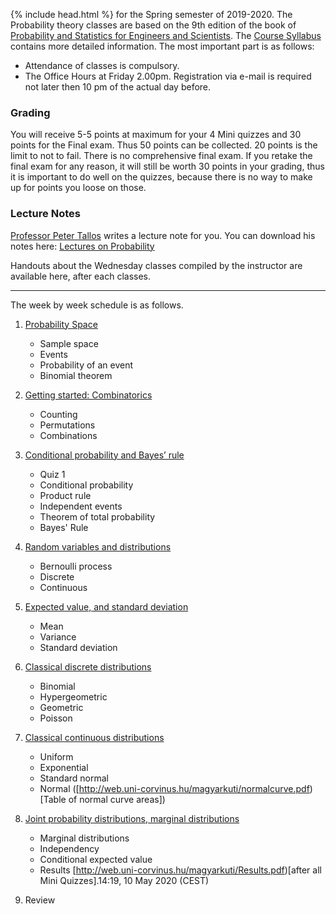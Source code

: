 {% include head.html %}
for the Spring semester of 2019-2020.
The Probability theory classes are based on the 9th edition of the book of 
[Probability and Statistics for Engineers and Scientists](https://www.pearson.com/us/higher-education/product/Walpole-Probability-and-Statistics-for-Engineers-and-Scientists-9th-Edition/9780321629111.html).
The [Course Syllabus](http://web.uni-corvinus.hu/~tallos/E_Matek_2.htm) contains more detailed information.
The most important part is as follows:
- Attendance of classes is compulsory. 
- The Office Hours at Friday 2.00pm. Registration via e-mail is required not later then 10 pm of the actual day before.

### Grading 
You will receive 5-5 points at maximum for your 4 Mini quizzes and 30 points for the Final exam. 
Thus 50 points can be collected. 
20 points is the limit to not to fail.
There is no comprehensive final exam. 
If you retake the final exam for any reason, 
it will still be worth 30 points in your grading, 
thus it is important to do well on the quizzes, 
because there is no way to make up for points you loose on those. 

### Lecture Notes
[Professor Peter Tallos](http://web.uni-corvinus.hu/~tallos)
 writes a lecture note for you. 
You can download his notes here: 
[Lectures on Probability](http://web.uni-corvinus.hu/~tallos/Mat_E.pdf)

Handouts about the Wednesday classes compiled by the instructor are available here, after each classes.

----
The week by week schedule is as follows.

1. [Probability Space](http://web.uni-corvinus.hu/magyarkuti/1-Probability.pdf)
   * Sample space
   * Events
   * Probability of an event
   * Binomial theorem

1. [Getting started: Combinatorics](http://web.uni-corvinus.hu/magyarkuti/2-Probability.pdf) 
   * Counting
   * Permutations
   * Combinations

1. [Conditional probability and Bayes’ rule](http://web.uni-corvinus.hu/magyarkuti/3-Probability.pdf)
   * Quiz 1
   * Conditional probability
   * Product rule
   * Independent events
   * Theorem of total probability
   * Bayes' Rule

1. [Random variables and distributions](http://web.uni-corvinus.hu/magyarkuti/4-Probability.pdf)
   * Bernoulli process
   * Discrete
   * Continuous

1. [Expected value, and standard deviation](http://web.uni-corvinus.hu/magyarkuti/5-Probability.pdf)
   * Mean
   * Variance
   * Standard deviation

1. [Classical discrete distributions](http://web.uni-corvinus.hu/magyarkuti/6-Probability.pdf)
   * Binomial
   * Hypergeometric
   * Geometric
   * Poisson

1. [Classical continuous distributions](http://web.uni-corvinus.hu/magyarkuti/7-Probability.pdf)
   * Uniform
   * Exponential
   * Standard normal
   * Normal ([http://web.uni-corvinus.hu/magyarkuti/normalcurve.pdf)[Table of normal curve areas])

1. [Joint probability distributions, marginal distributions](http://web.uni-corvinus.hu/magyarkuti/8-Probability.pdf)
   * Marginal distributions
   * Independency
   * Conditional expected value
   * Results  [http://web.uni-corvinus.hu/magyarkuti/Results.pdf)[after all Mini Quizzes].14:19, 10 May 2020 (CEST)

1. Review

<!---
==== Covariance and correlation 

==== The distribution of some random variables

==== Law of the large numbers

==== Review
-->

